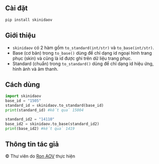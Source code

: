## Cài đặt
```python
pip install skinidaov
```
## Giới thiệu
- `skinidaov` có 2 hàm gồm `to_standard(int/str)`  và `to_base(int/str)`.
- Base (cơ bản) trong `to_base()` dùng để chỉ dạng id ngoại hình trang phục (skin) và cũng là id được ghi trên dữ liệu trang phục.
- Standard (chuẩn) trong `to_standard()` dủng để chỉ dạng id hiệu ứng, hình ảnh và âm thanh.
## Cách dùng
```python
import skinidaov
base_id = "1505"
standard_id = skinidaov.to_standard(base_id)
print(standard_id) #kết quả 15004

standard_id2 = "14110"
base_id2 = skinidaov.to_base(standard_id2)
print(base_id2) #kết quả 1419
```
## Thông tin tác giả
© Thư viên do [Ron AOV](https://youtube.com/@ronaov) thực hiện